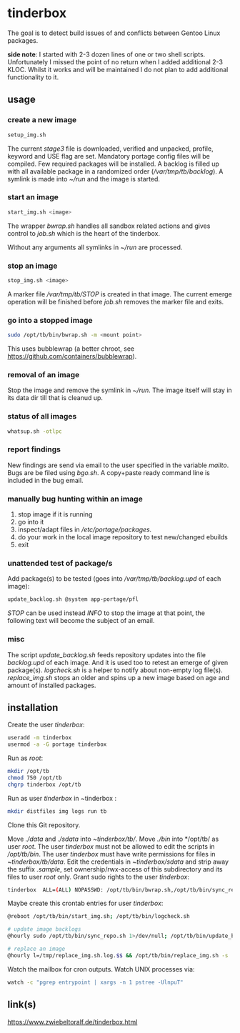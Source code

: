 # tinderbox
The goal is to detect build issues of and conflicts between Gentoo Linux packages.

**side note**:
I started with 2-3 dozen lines of one or two shell scripts.
Unfortunately I missed the point of no return when I added additional 2-3 KLOC.
Whilst it works and will be maintained I do not plan to add additional functionality to it.

## usage
### create a new image

```bash
setup_img.sh
```
The current *stage3* file is downloaded, verified and unpacked, profile, keyword and USE flag are set.
Mandatory portage config files will be compiled.
Few required packages will be installed.
A backlog is filled up with all available package in a randomized order (*/var/tmp/tb/backlog*).
A symlink is made into *~/run* and the image is started.

### start an image

```bash
start_img.sh <image>
```
The wrapper *bwrap.sh* handles all sandbox related actions and gives control to *job.sh* which is the heart of the tinderbox.

Without any arguments all symlinks in *~/run* are processed.

### stop an image

```bash
stop_img.sh <image>
```
A marker file */var/tmp/tb/STOP* is created in that image.
The current emerge operation will be finished before *job.sh* removes the marker file and exits.

### go into a stopped image

```bash
sudo /opt/tb/bin/bwrap.sh -m <mount point>
```
This uses bubblewrap (a better chroot, see https://github.com/containers/bubblewrap).

### removal of an image

Stop the image and remove the symlink in *~/run*.
The image itself will stay in its data dir till that is cleanud up.

### status of all images

```bash
whatsup.sh -otlpc
```
### report findings

New findings are send via email to the user specified in the variable *mailto*.
Bugs are be filed using *bgo.sh*. A copy+paste ready command line is included in the bug email.

### manually bug hunting within an image

1. stop image if it is running
2. go into it
3. inspect/adapt files in */etc/portage/packages.*
4. do your work in the local image repository to test new/changed ebuilds
5. exit

### unattended test of package/s

Add package(s) to be tested (goes into */var/tmp/tb/backlog.upd* of each image):

```bash
update_backlog.sh @system app-portage/pfl
```
*STOP* can be used instead *INFO* to stop the image at that point, the following text will become the subject of an email.

### misc
The script *update_backlog.sh* feeds repository updates into the file *backlog.upd* of each image.
And it is used too to retest an emerge of given package(s).
*logcheck.sh* is a helper to notify about non-empty log file(s).
*replace_img.sh* stops an older and spins up a new image based on age and amount of installed packages.

## installation
Create the user *tinderbox*:

```bash
useradd -m tinderbox
usermod -a -G portage tinderbox
```
Run as *root*:

```bash
mkdir /opt/tb
chmod 750 /opt/tb
chgrp tinderbox /opt/tb
```
Run as user *tinderbox* in ~tinderbox :

```bash
mkdir distfiles img logs run tb
```
Clone this Git repository.

Move *./data* and *./sdata* into *~tinderbox/tb/*.
Move *./bin* into */opt/tb/ as user *root*.
The user *tinderbox* must not be allowed to edit the scripts in */opt/tb/bin*.
The user *tinderbox* must have write permissions for files in *~tinderbox/tb/data*.
Edit the credentials in *~tinderbox/sdata* and strip away the suffix *.sample*, set ownership/rwx-access of this subdirectory and its files to user *root* only.
Grant sudo rights to the user *tinderbox*:

```bash
tinderbox  ALL=(ALL) NOPASSWD: /opt/tb/bin/bwrap.sh,/opt/tb/bin/sync_repo.sh,/opt/tb/bin/setup_img.sh,/opt/tb/bin/cgroup.sh,/opt/tb/bin/sync_repo.sh
```
Maybe create this crontab entries for user *tinderbox*:

```bash
@reboot /opt/tb/bin/start_img.sh; /opt/tb/bin/logcheck.sh

# update image backlogs
@hourly sudo /opt/tb/bin/sync_repo.sh 1>/dev/null; /opt/tb/bin/update_backlog.sh

# replace an image
@hourly l=/tmp/replace_img.sh.log.$$ && /opt/tb/bin/replace_img.sh -s '-j2' &>$l; cat $l; rm $l

```
Watch the mailbox for cron outputs.
Watch UNIX processes via:

```bash
watch -c "pgrep entrypoint | xargs -n 1 pstree -UlnpuT"
```

## link(s)

https://www.zwiebeltoralf.de/tinderbox.html

